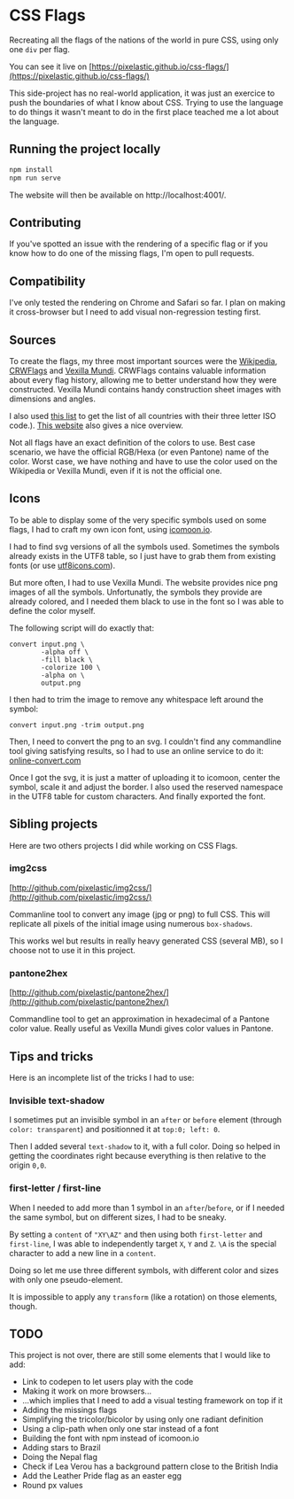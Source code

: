# CSS Flags

Recreating all the flags of the nations of the world in pure CSS, using only one
`div` per flag.

You can see it live on [https://pixelastic.github.io/css-flags/](https://pixelastic.github.io/css-flags/)

This side-project has no real-world application, it was just an exercice to push
the boundaries of what I know about CSS. Trying to use the language to do things
it wasn't meant to do in the first place teached me a lot about the language.

## Running the project locally

```sh
npm install
npm run serve
```

The website will then be available on http://localhost:4001/.

## Contributing

If you've spotted an issue with the rendering of a specific flag or if you know
how to do one of the missing flags, I'm open to pull requests.

## Compatibility

I've only tested the rendering on Chrome and Safari so far. I plan on making it
cross-browser but I need to add visual non-regression testing first.

## Sources

To create the flags, my three most important sources were the [Wikipedia][1],
[CRWFlags][2] and [Vexilla Mundi][3]. CRWFlags contains valuable information
about every flag history, allowing me to better understand how they were
constructed. Vexilla Mundi contains handy construction sheet images with
dimensions and angles.

I also used [this list][4] to get the list of all countries with their three
letter ISO code.). [This website][5] also gives a nice overview.

Not all flags have an exact definition of the colors to use. Best case scenario,
we have the official RGB/Hexa (or even Pantone) name of the color. Worst case,
we have nothing and have to use the color used on the Wikipedia or Vexilla
Mundi, even if it is not the official one.

## Icons

To be able to display some of the very specific symbols used on some flags,
I had to craft my own icon font, using [icomoon.io][6].

I had to find svg versions of all the symbols used. Sometimes the symbols
already exists in the UTF8 table, so I just have to grab them from existing
fonts (or use [utf8icons.com][7]).

But more often, I had to use Vexilla Mundi. The website provides nice png images
of all the symbols. Unfortunatly, the symbols they provide are already colored,
and I needed them black to use in the font so I was able to define the color
myself.

The following script will do exactly that:

```
convert input.png \
        -alpha off \
        -fill black \
        -colorize 100 \
        -alpha on \
        output.png
```

I then had to trim the image to remove any whitespace left around the symbol:

```
convert input.png -trim output.png
```

Then, I need to convert the png to an svg. I couldn't find any commandline tool
giving satisfying results, so I had to use an online service to do it:
[online-convert.com][8]

Once I got the svg, it is just a matter of uploading it to icomoon, center the
symbol, scale it and adjust the border. I also used the reserved namespace in
the UTF8 table for custom characters. And finally exported the font.

## Sibling projects

Here are two others projects I did while working on CSS Flags.

### img2css

[http://github.com/pixelastic/img2css/](http://github.com/pixelastic/img2css/)

Commanline tool to convert any image (jpg or png) to full CSS. This will
replicate all pixels of the initial image using numerous `box-shadows`.

This works wel but results in really heavy generated CSS (several MB), so
I choose not to use it in this project.

### pantone2hex

[http://github.com/pixelastic/pantone2hex/](http://github.com/pixelastic/pantone2hex/) 

Commandline tool to get an approximation in hexadecimal of a Pantone color
value. Really useful as Vexilla Mundi gives color values in Pantone.

## Tips and tricks

Here is an incomplete list of the tricks I had to use:

### Invisible text-shadow

I sometimes put an invisible symbol in an `after` or `before` element (through
`color: transparent`) and positionned it at `top:0; left: 0`.

Then I added several `text-shadow` to it, with a full color. Doing so helped in
getting the coordinates right because everything is then relative to the origin
`0,0`.

### first-letter / first-line

When I needed to add more than 1 symbol in an `after`/`before`, or if I needed
the same symbol, but on different sizes, I had to be sneaky.

By setting a `content` of `"XY\AZ"` and then using both `first-letter` and
`first-line`, I was able to independently target `X`, `Y` and `Z`. `\A` is the
special character to add a new line in a `content`.

Doing so let me use three different symbols, with different color and sizes with
only one pseudo-element.

It is impossible to apply any `transform` (like a rotation) on those elements,
though.

## TODO

This project is not over, there are still some elements that I would like to
add:

- Link to codepen to let users play with the code
- Making it work on more browsers...
- ...which implies that I need to add a visual testing framework on top if it
- Adding the missings flags
- Simplifying the tricolor/bicolor by using only one radiant definition
- Using a clip-path when only one star instead of a font
- Building the font with npm instead of icomoon.io
- Adding stars to Brazil
- Doing the Nepal flag
- Check if Lea Verou has a background pattern close to the British India
- Add the Leather Pride flag as an easter egg
- Round px values


[1]: http://en.wikipedia.org/wiki/List_of_countries_by_style_of_national_flags
[2]: http://www.crwflags.com/fotw/flags/country.html
[3]: http://www.vexilla-mundi.com/
[4]: https://raw.githubusercontent.com/lukes/ISO-3166-Countries-with-Regional-Codes/master/all/all.json
[5]: http://files.stevenskelton.ca/flag-icon/flag-icon/examples/countries.html
[6]: http://icomoon.io/app
[7]: http://www.utf8icons.com/
[8]: http://image.online-convert.com/convert-to-svg
